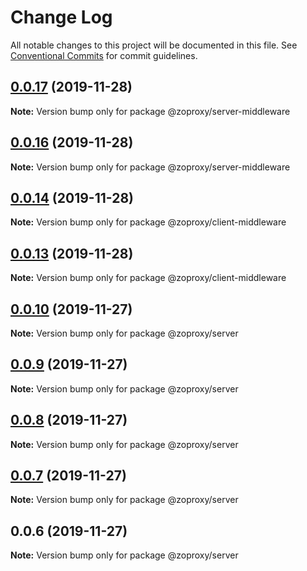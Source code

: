# Change Log

All notable changes to this project will be documented in this file.
See [Conventional Commits](https://conventionalcommits.org) for commit guidelines.

## [0.0.17](https://github.com/zcorky/zodash/compare/v0.0.16...v0.0.17) (2019-11-28)

**Note:** Version bump only for package @zoproxy/server-middleware





## [0.0.16](https://github.com/zcorky/zodash/compare/v0.0.15...v0.0.16) (2019-11-28)

**Note:** Version bump only for package @zoproxy/server-middleware





## [0.0.14](https://github.com/zcorky/zodash/compare/v0.0.13...v0.0.14) (2019-11-28)

**Note:** Version bump only for package @zoproxy/client-middleware





## [0.0.13](https://github.com/zcorky/zodash/compare/v0.0.12...v0.0.13) (2019-11-28)

**Note:** Version bump only for package @zoproxy/client-middleware





## [0.0.10](https://github.com/zcorky/zodash/compare/v0.0.9...v0.0.10) (2019-11-27)

**Note:** Version bump only for package @zoproxy/server





## [0.0.9](https://github.com/zcorky/zodash/compare/v0.0.8...v0.0.9) (2019-11-27)

**Note:** Version bump only for package @zoproxy/server





## [0.0.8](https://github.com/zcorky/zodash/compare/v0.0.7...v0.0.8) (2019-11-27)

**Note:** Version bump only for package @zoproxy/server





## [0.0.7](https://github.com/zcorky/zodash/compare/v0.0.6...v0.0.7) (2019-11-27)

**Note:** Version bump only for package @zoproxy/server





## 0.0.6 (2019-11-27)

**Note:** Version bump only for package @zoproxy/server
